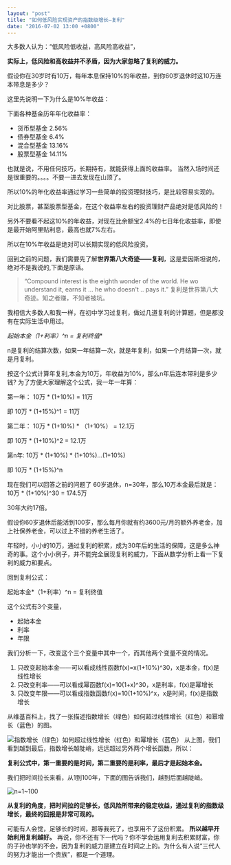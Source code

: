 ```yaml
---
layout: "post"
title: "如何低风险实现资产的指数级增长—复利"
date: "2016-07-02 13:00 +0800"
---
```


大多数人认为：“低风险低收益，高风险高收益”，

**实际上，低风险和高收益并不矛盾，因为大家忽略了复利的威力。**

假设你在30岁时有10万，每年本息保持10%的年收益，到你60岁退休时这10万连本带息是多少？

这里先说明一下为什么是10%年收益：

下面各种基金历年年化收益率：
* 货币型基金 2.56%
* 债券型基金 6.4%
* 混合型基金 13.16%
* 股票型基金 14.11%

也就是说，不用任何技巧，长期持有，就能获得上面的收益率。
当然入场时间还是很重要的。。。。不要一进去发现在山顶了。

所以10%的年化收益率通过学习一些简单的投资理财技巧，是比较容易实现的。

对比股票，甚至股票型基金，在这个收益率左右的投资理财产品绝对是低风险的！

另外不要看不起这10%的年收益，对现在比余额宝2.4%的七日年化收益率，即使是最开始阿里贴利息，最高也就7%左右。

所以在10%年收益是绝对可以长期实现的低风险投资。

回到之前的问题，我们需要先了解**世界第八大奇迹——复利**，这是爱因斯坦说的，绝对不是我说的,下面是原话。

>“Compound interest is the eighth wonder of the world. He wo understand it, earns it ... he who doesn't .. pays it.” 复利是世界第八大奇迹。知之者赚，不知者被坑。

我相信大多数人和我一样，在初中学习过复利，做过几道复利的计算题，但是都没有在实际生活中用过。

**起始本金*（1+利率）^n = 复利终值**

n是复利的结算次数，如果一年结算一次，就是年复利，如果一个月结算一次，就是月复利。

按这个公式计算年复利,本金为10万，年收益为10%，那么n年后连本带利是多少钱?
为了方便大家理解这个公式，我一年一年算：

第一年：
10万 \* (1+10%) = 11万

即 10万 \* (1+15%)^1 = 11万

第二年：
10万 \* (1+10%) \* （1+10%） = 12.1万

即 10万 \* (1+10%)^2 = 12.1万

第n年:
10万 \* (1+10%) \* (1+10%)...(1+10%)

即 10万 \* (1+15%)^n


现在我们可以回答之前的问题了
60岁退休，n=30年，那么10万本金最后就是：
10万 \* (1+10%)^30 = 174.5万

30年大约17倍。

假设你60岁退休后能活到100岁，那么每月你就有约3600元/月的额外养老金，加上社保养老金，可以过上不错的养老生活了。

年轻时，小小的10万，通过复利的积累，成为30年后的生活的保障，这是多么神奇的事。这个小小例子，并不能完全展现复利的威力，下面从数学分析上看一下复利的威力和要点。

回到复利公式：

起始本金*（1+利率）^n = 复利终值

这个公式有3个变量，
* 起始本金
* 利率
* 年限

我们分析一下，改变这个三个变量中其中一个，而其他两个变量不变的情况。
1. 只改变起始本金——可以看成线性函数f(x)=x(1+10%)^30，x是本金，f(x)是线性增长
2. 只改变利率——可以看成幂函数f(x)=10(1+x)^30，x是利率，f(x)是幂增长
3. 只改变年限——可以看成指数函数f(x)=10(1+10%)^x，x是时间，f(x)是指数增长

从维基百科上，找了一张描述指数增长（绿色）如何超过线性增长（红色）和幂增长（蓝色）的图。

![指数增长（绿色）如何超过线性增长（红色）和幂增长（蓝色）](https://upload.wikimedia.org/wikipedia/commons/6/64/Exponential.svg)
从上图，我们看到越到最后，指数增长越陡峭，远远超过另外两个增长函数，所以：


**复利公式中，第一重要的是时间，第二重要的是利率，最后才是起始本金。**

我们把时间拉长来看，从1到100年，下面的图告诉我们，越到后面越陡峭。

![n=1~100](http://upload-images.jianshu.io/upload_images/1829597-fd606bffc19ed73c.png?imageMogr2/auto-orient/strip%7CimageView2/2/w/1240)


**从复利的角度，把时间拉的足够长，低风险所带来的稳定收益，通过复利的指数级增长，最终的回报是非常可观的。**

可能有人会觉，足够长的时间，那等我死了，也享用不了这份积累。
**所以越早开始利用复利越好。** 再说，你不还有下一代吗？你不学会运用复利去积累财富，你的子孙也学的不会，因为复利的威力是建立在时间之上的。为什么有人说“三代人的努力才能出一个贵族”，都是一个道理。
